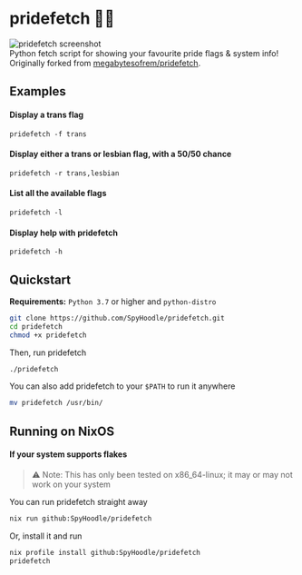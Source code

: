 # pridefetch 🏳️‍⚧️

![pridefetch screenshot](https://file.coffee/u/J0dk4lIjU5Wmdu.png)<br>
Python fetch script for showing your favourite pride flags & system info!<br>
Originally forked from [megabytesofrem/pridefetch](https://github.com/megabytesofrem/pridefetch).<br>

## Examples

#### Display a trans flag

`pridefetch -f trans`

#### Display either a trans or lesbian flag, with a 50/50 chance

`pridefetch -r trans,lesbian`

#### List all the available flags

`pridefetch -l`

#### Display help with pridefetch

`pridefetch -h`

## Quickstart

**Requirements:** `Python 3.7` or higher and `python-distro`
```bash
git clone https://github.com/SpyHoodle/pridefetch.git
cd pridefetch
chmod +x pridefetch
```

Then, run pridefetch

```bash
./pridefetch
```

You can also add pridefetch to your `$PATH` to run it anywhere<br>

```bash
mv pridefetch /usr/bin/
```

## Running on NixOS
#### If your system supports flakes
> ⚠ Note: This has only been tested on x86_64-linux; it may or may not work on your system

You can run pridefetch straight away

```bash
nix run github:SpyHoodle/pridefetch
```

Or, install it and run

```bash
nix profile install github:SpyHoodle/pridefetch
pridefetch
```
